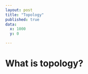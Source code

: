 ```yaml
---
layout: post
title: "Topology"
published: true
data:
  x: 1000
  y: 0

---
```


# What is topology?

